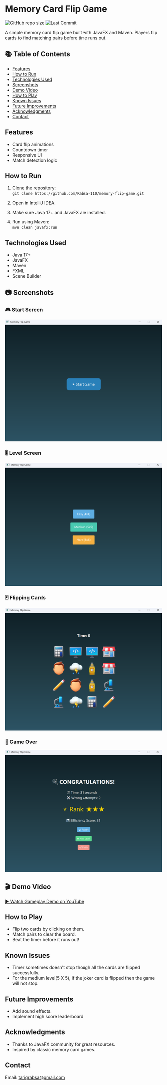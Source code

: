 # Memory Card Flip Game
![GitHub repo size](https://img.shields.io/github/repo-size/Rabsa-110/memory-flip-game)
![Last Commit](https://img.shields.io/github/last-commit/Rabsa-110/memory-flip-game)

A simple memory card flip game built with JavaFX and Maven. Players flip cards to find matching pairs before time runs out.

## 📚 Table of Contents

- [Features](#features)
- [How to Run](#how-to-run)
- [Technologies Used](#technologies-used)
- [Screenshots](#-screenshots)
- [Demo Video](#-demo-video)
- [How to Play](#how-to-play)
- [Known Issues](#known-issues)
- [Future Improvements](#future-improvements)
- [Acknowledgments](#acknowledgments)
- [Contact](#contact)


## Features
- Card flip animations
- Countdown timer
- Responsive UI
- Match detection logic

## How to Run

1. Clone the repository:  
   `git clone https://github.com/Rabsa-110/memory-flip-game.git`

2. Open in IntelliJ IDEA.

3. Make sure Java 17+ and JavaFX are installed.

4. Run using Maven:  
   `mvn clean javafx:run`

## Technologies Used
- Java 17+
- JavaFX
- Maven
- FXML
- Scene Builder


## 📷 Screenshots

### 🎮 Start Screen
![Start](images/START.png)

### 🎚️ Level Screen
![Level](images/LEVEL.png)

### 🃏 Flipping Cards
![Flip](images/FLIPPING.png)

### 🏁 Game Over
![Game Over](images/FINISH.png)


## 🎬 Demo Video

[▶️ Watch Gameplay Demo on YouTube](https://youtu.be/9K3ZDDmhlFY?si=Ws2WtTBx3IJ_1efz)


## How to Play

- Flip two cards by clicking on them.
- Match pairs to clear the board.
- Beat the timer before it runs out!

## Known Issues

- Timer sometimes doesn't stop though all the cards are flipped successfully.
- For the medium level(5 X 5), if the joker card is flipped then the game      will not stop.

## Future Improvements

- Add sound effects.
- Implement high score leaderboard.

## Acknowledgments

- Thanks to JavaFX community for great resources.
- Inspired by classic memory card games.

## Contact
Email: tariqrabsa@gmail.com
